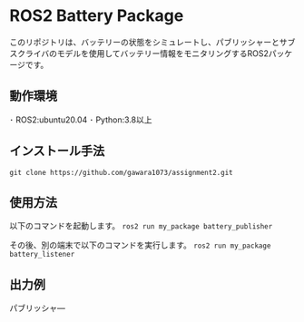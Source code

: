 # ROS2 Battery Package

このリポジトリは、バッテリーの状態をシミュレートし、パブリッシャーとサブスクライバのモデルを使用してバッテリー情報をモニタリングするROS2パッケージです。

## 動作環境
･ ROS2:ubuntu20.04
･ Python:3.8以上

## インストール手法
`git clone https://github.com/gawara1073/assignment2.git`

## 使用方法
以下のコマンドを起動します。
`ros2 run my_package battery_publisher`

その後、別の端末で以下のコマンドを実行します。
`ros2 run my_package battery_listener` 

## 出力例
パブリッシャ―

